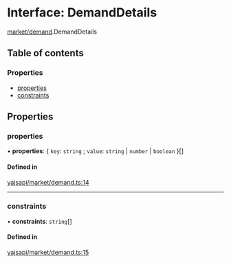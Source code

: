 # Interface: DemandDetails

[market/demand](../modules/market_demand.md).DemandDetails

## Table of contents

### Properties

- [properties](market_demand.DemandDetails.md#properties)
- [constraints](market_demand.DemandDetails.md#constraints)

## Properties

### properties

• **properties**: { `key`: `string` ; `value`: `string` \| `number` \| `boolean`  }[]

#### Defined in

[yajsapi/market/demand.ts:14](https://github.com/golemfactory/yajsapi/blob/d7422f1/yajsapi/market/demand.ts#L14)

___

### constraints

• **constraints**: `string`[]

#### Defined in

[yajsapi/market/demand.ts:15](https://github.com/golemfactory/yajsapi/blob/d7422f1/yajsapi/market/demand.ts#L15)
